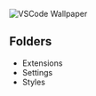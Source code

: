 ![VSCode Wallpaper](https://wallpapercave.com/wp/wp7241559.png)

## Folders

- Extensions
- Settings
- Styles
